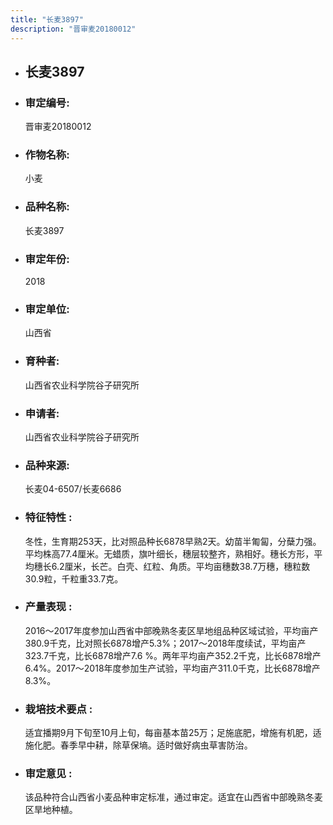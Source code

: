 ```yaml
---
title: "长麦3897"
description: "晋审麦20180012"
---
```

* ## 长麦3897
* ###  审定编号:  
   晋审麦20180012

*  ### 作物名称:  
   小麦

*   ###  品种名称: 
    长麦3897

*   ### 审定年份: 
    2018

*   ### 审定单位:  
    山西省

*   ### 育种者:  
    山西省农业科学院谷子研究所

*   ### 申请者:  
    山西省农业科学院谷子研究所

*   ### 品种来源:  
    长麦04-6507/长麦6686

*   ### 特征特性 : 
    冬性，生育期253天，比对照品种长6878早熟2天。幼苗半匍匐，分蘖力强。平均株高77.4厘米。无蜡质，旗叶细长，穗层较整齐，熟相好。穗长方形，平均穗长6.2厘米，长芒。白壳、红粒、角质。平均亩穗数38.7万穗，穗粒数30.9粒，千粒重33.7克。

*   ### 产量表现 : 
    2016～2017年度参加山西省中部晚熟冬麦区旱地组品种区域试验，平均亩产380.9千克，比对照长6878增产5.3%；2017～2018年度续试，平均亩产323.7千克，比长6878增产7.6 %。两年平均亩产352.2千克，比长6878增产6.4%。2017～2018年度参加生产试验，平均亩产311.0千克，比长6878增产8.3%。

*   ### 栽培技术要点 : 
    适宜播期9月下旬至10月上旬，每亩基本苗25万；足施底肥，增施有机肥，适施化肥。春季早中耕，除草保墒。适时做好病虫草害防治。

*   ### 审定意见 : 
    该品种符合山西省小麦品种审定标准，通过审定。适宜在山西省中部晚熟冬麦区旱地种植。
